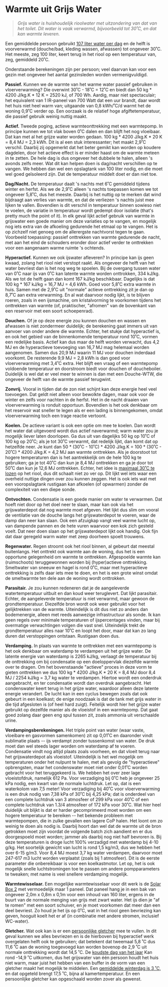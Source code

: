 # Warmte uit Grijs Water

> *Grijs water is huishoudelijk rioolwater met uitzondering van dat van het toilet.
> Dit water is vaak verwarmd, bijvoorbeeld tot 30˚C, en dat kan warmte leveren.*

Een gemiddelde persoon gebruikt
[107 liter water per dag](https://www.waternet.nl/service-en-contact/drinkwater/gemiddeld-waterverbruik/)
en de helft is voorverwarmd (douche/bad, kleding wassen, afwassen) tot ongeveer 30˚C.
Het meeste, zeg 100 liter, keert terug in het riool op een temperatuur van, zeg,
gemiddeld 20˚C.

Onderstaande berekeningen zijn per persoon; veel daarvan kan voor een gezin met
ongeveer het aantal gezinsleden worden vermenigvuldigd.

**Passief.**
Kunnen we de warmte van het warme water passief gebruiken in vloerverwarming?
Die overwint 30˚C - 18˚C = 12˚C en biedt dan 50 kg * 4200 J/kg.K * 12 K = 2520 kJ,
of 700 Wh.  Aardig, maar niet spectaculair; het equivalent van 1 IR-paneel van
700 Watt dat een uur brandt, daar wordt het huis niet heel warm van; uitgaande van
0,8 kWh/˚C/d warmt het de woning 0,9˚C verder op. Een oorzaak is de relatief hoge
afgiftetemperatuur, die passief gebruik weinig nuttig maakt.

**Actief.**
Tweede poging, actieve warmteonttrekking met een warmtepomp.  In principe kunnen
we tot vlak boven 0˚C dalen en dan blijft het nog vloeibaar.  Dat kan met al het
grijze water worden gedaan.  100 kg * 4200 J/kg.K * 20 K = 8,4 MJ = 2,3 kWh.
Dit is al een stuk interessanter; het maakt 2,9˚C verschil.  Daarbij zij opgemerkt
dat het beter gemikt kan worden op koudere dagdelen, door het actieve effect is er
minder haast om de warmte meteen in te zetten.  De hele dag is dus ongeveer het
dubbele te halen, alleen 's avonds zelfs meer.  Wat dit kan helpen doen is dag/nacht
verschillen op te vangen.  We hebben dan wel een opslagtank van 100 liter nodig, en
die moet wel goed geïsoleerd zijn.  Dat de temperatuur middelt doet er dan niet toe.

**Dag/Nacht.**
De temperatuur daalt 's nachts met 6˚C gemiddeld tijdens winter en herfst.
Als we de 2,9˚C alleen 's nachts toepassen komen we tot ongeveer 5,8˚C, dus
het meeste.  Daarbij is het nuttig op te merken dat wind bijdraagt aan verlies
van warmte, en dat de verliezen 's nachts juist mee lijken te vallen.
Bovendien is dit verschil in temperatuur binnen sowieso niet te voelen, de
variatie in temperatuur wordt gedempt door isolatie (that's pretty much the
point of it).  In elk geval lijkt actief gebruik van warmte in grijswater een
goede manier om deze variaties op te vangen, en mogelijk nog iets extra van de
afkoeling gedurende het etmaal op te vangen.  Het is op zichzelf niet genoeg
om de allerergste nachtvorst tegen te gaan.  Voorbeeld toepassing: passief
onttrekken van warmte gedurende de nacht, met aan het eind de schouders eronder
door actief verder te onttrekken voor een aangenaam warme ruimte 's ochtends.

**Hyperactief.**
Kunnen we ook ijswater afleveren?  In principe kan ijs geen kwaad, zolang het riool
niet verstopt raakt.  Als ongeveer de helft van het water bevriest dan is het nog
weg te spoelen.  Bij de overgang tussen water van 0˚C naar ijs van 0˚C kan latente
warmte worden onttrokken, 334 kJ/kg.  Als we tot de helft gaan dan komt 167 kJ/kg
beschikbaar.  Dagelijks is dat 100 kg * 167 kJ/kg = 16,7 MJ = 4,6 kWh.  Goed voor
5,8˚C extra warmte in huis.  Samen met de 2,9˚C uit "normale" actieve onttrekking
zit je dan op 8,7˚C aan extra verwarming.  En al wat daarvoor nodig lijkt, is te
blijven roeren, zoals in een ijsmachine, om kristalvorming te voorkomen tijdens
het onttrekken van warmte (of, praktischer, "afromen" van de bovenkant van een
reservoir met een soort schoepenrad).

**Douchen.**
Of je op deze energie zou kunnen douchen en wassen en afwassen is niet zondermeer
duidelijk; de berekening gaat immers uit van aanvoer van onder andere die warmte.
Echter, het stukje dat hyperactief is, en ook het gebied van de binnenkomende
temperatuur rond 10˚C, vormen een redelijke basis.  Actief kan dus maar de helft
worden verwacht, dus 4,2 MJ en de hyperactieve toevoeging van 16,7 MJ mag helemaal
worden aangenomen.  Samen dus 20,9 MJ waarin 11 MJ voor douchen inderdaad voorkomt.
De resterende 9,9 MJ = 2,8 kWh is dan goed voor vloerverwarming met 3,4˚C extra.
Het blijft een vraag of een warmtepomp voldoende temperatuur en doorstroom biedt
voor douchen of doucheboiler.  Duidelijk is wel dat er veel meer te winnen is dan
met een Douche-WTW, die ongeveer de helft van de warmte passief terugwint.

**Zonvrij.**
Vooral in tijden dat de zon niet schijnt kan deze energie heel veel toevoegen.
Dat geldt niet alleen voor bewolkte dagen, maar ook voor de winter en zelfs
voor nachten in de herfst.  Het in de nacht draaien van vloerverwarming is
ronduit opportuun.  Bovendien is het ook denkbaar om het reservoir wat sneller
te legen als er een lading is binnengekomen, omdat vloerverwarming toch een
trage reactie vertoont.

**Koelen.**
De actieve variant is ook een optie om mee te koelen.  Dan wordt het water dat
uitgevoerd wordt dus actief naverwarmd; warm water zou je mogelijk liever laten
doorlopen.  Ga dus uit van dagelijks 50 kg op 10˚C of 100 kg op 20˚C; als je
tot 30˚C verwarmt, dat redelijk lijkt, dan komt dat op hetzelfde neer.  Je
kunt dan 50 * (30˚C - 10˚C) * 4200 J/kg.K = 100 * (30˚C - 20˚C) * 4200 J/kg.K
= 4,2 MJ aan warmte onttrekken.  Als je doorstoot tot hogere temperaturen dan
is het aantrekkelijk om de hele 100 kg te gebruiken; ga je tot 40˚C dan kun je
8,4 MJ onttrekken en ga je door tot 50˚C dan kun je 12,6 MJ onttrekken.
Echter, het idee is
[maximaal 30˚C te lozen](https://www.infomil.nl/onderwerpen/lucht-water/handboek-water/wetgeving/algemene-regels-lozingsroute-schema/zorgplicht/)
op het riool, dus dit schaalt niet zo ver op.  Dit lijkt wel iets waar een
overheid nuttige dingen over zou kunnen zeggen.  Het is ook iets wat met een
vooropslagtank rustigaan kan afkoelen (of opwarmen) zonder de complexiteit
van een diepe sonde.

**Ontvochten.**
Condensatie is een goede manier om water te verwarmen.  Dat hoeft niet door
op het doel neer te slaan, maar kan ook via het grijswaterdepot dat nog
warmte moet afgeven.  Het lijkt dus slim om vooral de ventilatie van de douche
langs het grijswaterdepot te voeren, waar de damp dan neer kan slaan.
Ook een afzuigkap vangt veel warme lucht op, van dampende pannen en de
hete vuren waarvoor een kok zich gesteld voelt.  Dat neer doen slaan op het
grijswaterdepot lijkt ook handig.  Ook fijn dat daar geregeld warm water met
zeep doorheen spoelt trouwens.

**Regenwater.**
Regen stroomt ook het riool binnen, al gebeurt dat meestal buitenlangs.  Het
onttrekt ook warmte aan de woning, dus het is een opportune gelegenheid om
warmte te onttrekken.  Afgespoelde warmte kan (ruimschoots) teruggewonnen worden
bij (hyper)actieve onttrekking.  Smeltwater van sneeuw en hagel is rond 0˚C,
maar met hyperactieve onttrekking is zelfs daar iets mee te doen, en het is
een grote winst omdat de smeltwarmte ten dele aan de woning wordt onttrokken.

**Parasitair.**
Je zou kunnen redeneren dat je de aangeleverde watertemperatuur uitbuit en dan
koud weer teruglevert.  Dat lijkt parasitair.  Echter, de aangeleverde
temperatuur is niet verwarmd, maar gewoon de grondtemperatuur.  Diezelfde bron
wordt ook weer gebruikt voor het gelijktrekken van de warmte.  Uiteindelijk
is dit dus niet zo anders dan bodemenergie, alleen met reeds aanwezige
infrastructuur als sonde.  Ik kan geen regels over minimale temperaturen
of ijspercentages vinden, maar bij overmatige verwachtingen volgen die vast snel.
Uiteindelijk trekt de grondtemperatuur alles naar 10˚C en loopt het door,
maar dat kan zo lang duren dat verstoppingen ontstaan.  Rustigaan doen dus.

**Verdamping.**
In plaats van warmte te onttrekken met een warmtepomp is het ook denkbaar om
waterdamp te verdampen uit het grijze water.  De latente energie van waterdamp
is 2265 kJ/kg, verlaagt de temperatuur bij de onttrekking om bij condensatie
op een doeloppervlak diezelfde warmte over te dragen.  Om het bovenstaande
"actieve" proces in deze vorm te gieten onttrekken we dus
100 kg * 4200 J/kg.K * 20 K = 8,4 MJ door 8,4 MJ / 2254 kJ/kg = 3,7 kg water
te verdampen.  Hiertoe wordt een onderdruk aangebracht, en ter condensatie wordt
dan overdruk aangebracht.  Het condenswater keert terug in het grijze water,
waardoor alleen deze latente energie verandert.  De lucht kan in een cyclus
bewegen zoals dat ook gebeurt in een koelkast; de enige noodzaak is dat de
tank met grijs water in die tijd afgesloten is (of heel hard zuigt).
Feitelijk wordt hier het grijze water gebruikt op dezelfde manier als de
vloeistof in een warmtepomp.  Dat gaat goed zolang daar geen eng spul tussen
zit, zoals ammonia uit verschaalde urine.

**Verdampingsberekeningen.**
Het triple point van water (waar vaste, vloeibare en gasvormen samenkomen)
zit op 0,01˚C en daaronder vindt sublimatie plaats -- ijs verdampt zonder
tussenkomst van water.  De druk moet dan wel steeds lager worden om waterdamp
af te voeren.  Condensatie vindt nog altijd plaats zoals voorheen, en dat
vloeit terug naar het grijswaterdepot als vloeistof.  Uiteindelijk is het
wel mogelijk om temperaturen onder het nulpunt te halen, met als gevolg de
"hyperactieve" opbrengsten, maar het condenswater moet niet onder 0,01˚C
worden gebracht voor het teruggekeerd is.  We hebben het over zeer lage
vloeistofdruk, namelijk 612 Pa.  Voor verzadiging bij 0˚C heb je ongeveer
25 kPa nodig, een kwart van de normale luchtdruk.  Let op, dat is een
waterkolom van 7,5 meter!  Voor verzadiging bij 40˚C voor vloerverwarming
is een druk nodig van 7,38 kPa of 30˚C bij 4,25 kPa; dat is onderdeel van
een complete luchtdruk van 3 atmosfeer of 299 kPa voor 40˚C of een
complete luchtdruk van 1.3/4 atmosfeer of 172 kPa voor 30˚C.  Wat hier heel
duidelijk uit blijkt is dat er harder gecomprimeerd moet worden om een
hogere temperatuur te bereiken -- het bekende probleem met warmtepompen,
die in zulke gevallen een lagere CoP halen.  Het loont om zo weinig te
doen als nodig is.  Daarbij hoort dan wel dat de warmte uit de bron
getrokken moet zijn voordat de volgende batch zich aandient en er dus
doorgespoeld moet worden; jammer als daarbij nog niet half bevroren is.
Bij deze temperaturen is droge lucht 100% verzadigd met waterdamp bij
4-10 g/kg.  Het soortelijk gewicht van lucht is rond 1,5 kg/m3, dus we
hebben het over 6-15 g/m3.  Voor 8,4 MJ moest 3,7 kg water verdampen,
daarvoor moet 247-617 m3 lucht worden verplaatst (zoals bij 1 atmosfeer).
Dit is de eerste parameter die onbereikbaar is voor een koelkastmotor.
Let op, het is ook mogelijk snelle luchtstromingen toe te passen om
andere pompparameters te tweaken; met name is veel snellere verdamping
mogelijk.

**Warmtewisselaar.**
Een mogelijke warmtewisselaar voor dit werk is de
[Solar Box 2](https://www.tdenergie.nl/webshop/product/152829)
met vermoedelijk maar 1 paneel.  Dat paneel hang je in een bak van
ongeveer 2,0m x 0,8m x 0,1m voor een inhoud van 160 liter, ergens
in de buurt van de normale menging van grijs met zwart water.
Het ijs dien je "af te romen" met een soort schuiver, en je moet
voorkomen dat meer dan een deel bevriest.  Zo houd je het ijs op
0˚C, wat in het riool geen bevriezing kan geven, hooguit koelt
het er af (in combinatie met andere stromen, inclusief WC-water).

**Gletcher.**
Wat ook kan is er een
[persoonlijke gletcher](KOELEN.MD)
mee te vullen.
In dit geval kunnen we alles bevriezen en is de hierboven bij
hyperactief werk overgelaten helft ook te gebruiken; dat betekent
dat tweemaal 5,8 ˚C dus 11,6 ˚C aan de woning toegevoegd kan worden
bovenop de 2,9 ˚C uit normale onttrekking wordt dat 14,5 ˚C.
De [koudste dag van het jaar](https://klimaatadaptatienederland.nl/actueel/actueel/nieuws/2018/minder-koude-dagen/)
Kan rond -14,9 ˚C uitkomen, dus het grijswater van één persoon
houdt het huis niet warm, maar juist het hebben van een buffer
in de vorm van een gletcher maakt het mogelijk te middelen.  Een
[gemiddelde winterdag is 3 ˚C](https://www.knmi.nl/klimaat-viewer/kaarten/temperatuur/gemiddelde-temperatuur/winter/Periode_1991-2020),
en dat opgeteld brengt 17,5 ˚C, bijna al kamertemperatuur.  En een
persoonlijke gletcher kan opgeschaald worden zover als gewenst.


